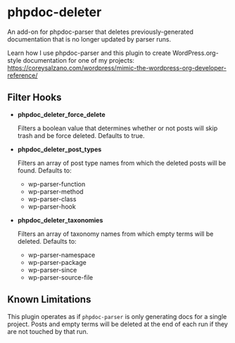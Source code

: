 # phpdoc-deleter
An add-on for phpdoc-parser that deletes previously-generated documentation that is no longer updated by parser runs.

Learn how I use phpdoc-parser and this plugin to create WordPress.org-style documentation for one of my projects: https://coreysalzano.com/wordpress/mimic-the-wordpress-org-developer-reference/

## Filter Hooks

 - **phpdoc_deleter_force_delete**

   Filters a boolean value that determines whether or not posts will skip trash and be force deleted. Defaults to true.

 - **phpdoc_deleter_post_types**

   Filters an array of post type names from which the deleted posts will be found. Defaults to:

    - wp-parser-function
    - wp-parser-method
    - wp-parser-class
    - wp-parser-hook

 - **phpdoc_deleter_taxonomies**

   Filters an array of taxonomy names from which empty terms will be deleted. Defaults to: 

    - wp-parser-namespace
    - wp-parser-package
    - wp-parser-since
    - wp-parser-source-file

## Known Limitations

This plugin operates as if `phpdoc-parser` is only generating docs for a single project. Posts and empty terms will be deleted at the end of each run if they are not touched by that run.